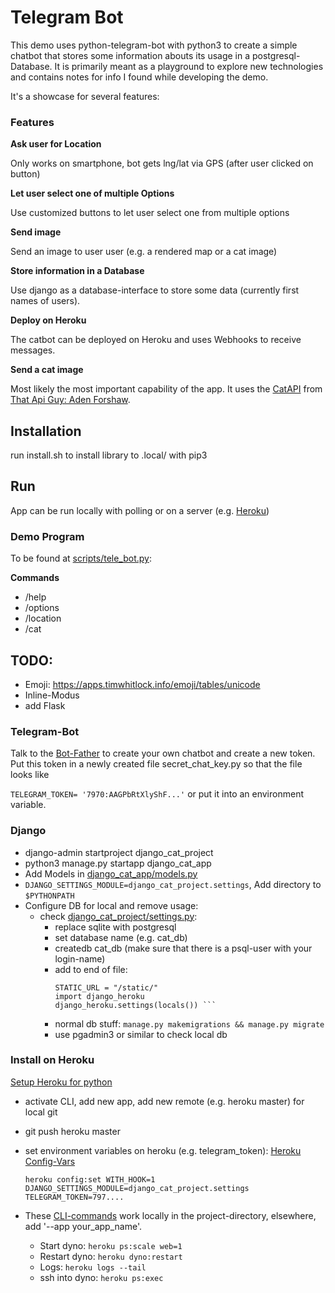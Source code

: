# Telegram Bot

This demo uses python-telegram-bot with python3 to create a simple chatbot that stores some information abouts its 
usage in a postgresql-Database. It is primarily meant as a playground to explore new technologies and contains notes
for info I found while developing the demo. 




It's a showcase for several features:

### Features

**Ask user for Location**

Only works on smartphone, bot gets lng/lat via GPS (after user clicked on button)


**Let user select one of multiple Options**

Use customized buttons to let user select one from multiple options

**Send image**

Send an image to user user (e.g. a rendered map or a cat image)

**Store information in a Database**

Use django as a database-interface to store some data (currently first names of users).

**Deploy on Heroku**

The catbot can be deployed on Heroku and uses Webhooks to receive messages.

**Send a cat image**

Most likely the most important capability of the app. It uses the [CatAPI](https://thecatapi.com/) from 
[That Api Guy: Aden Forshaw](https://thatapiguy.com/the-cat-api/). 


## Installation

run install.sh to install library to .local/ with pip3

## Run

App can be run locally with polling or on a server (e.g. [Heroku](http://heroku.com))


### Demo Program

To be found at [scripts/tele_bot.py](scripts/tele_bot.py):

**Commands**

- /help
- /options
- /location
- /cat

## TODO:
- Emoji: https://apps.timwhitlock.info/emoji/tables/unicode
- Inline-Modus
- add Flask 


### Telegram-Bot

Talk to the [Bot-Father](https://core.telegram.org/bots) to create your own chatbot and create a new token. Put this token
in a newly created file secret_chat_key.py so that the file looks like 

```TELEGRAM_TOKEN= '7970:AAGPbRtXlyShF...'```
or put it into an environment variable. 


### Django ###
- django-admin startproject django_cat_project
- python3 manage.py startapp django_cat_app
- Add Models in [django_cat_app/models.py](django_cat_app/models.py)
- ```DJANGO_SETTINGS_MODULE=django_cat_project.settings```, Add directory to ```$PYTHONPATH```
- Configure DB for local and remove usage:
    - check [django_cat_project/settings.py](django_cat_project/settings.py):
        - replace sqlite with postgresql
        - set database name (e.g. cat_db)
        - createdb cat_db (make sure that there is a psql-user with your login-name)
        - add to end of file: 
            ```STATIC_ROOT = os.path.join(BASE_DIR, 'staticfiles')
            STATIC_URL = "/static/"
            import django_heroku
            django_heroku.settings(locals()) ```
        - normal db stuff:
            ```manage.py makemigrations && manage.py migrate```
        - use pgadmin3 or similar to check local db
    

### Install on Heroku

[Setup Heroku for python](https://devcenter.heroku.com/articles/getting-started-with-python#set-up)

- activate CLI, add new app, add new remote (e.g. heroku master) for local git

- git push heroku master
- set environment variables on heroku (e.g. telegram_token): [Heroku Config-Vars](https://devcenter.heroku.com/articles/config-vars)

   ```heroku config:set WITH_HOOK=1 DJANGO_SETTINGS_MODULE=django_cat_project.settings TELEGRAM_TOKEN=797....```

- These [CLI-commands](https://devcenter.heroku.com/articles/heroku-cli-commands)
 work locally in the project-directory, elsewhere, add '--app your_app_name'. 
    - Start dyno: ```heroku ps:scale web=1```
    - Restart dyno: ```heroku dyno:restart```
    - Logs: ```heroku logs --tail```
    - ssh into dyno: ```heroku ps:exec```
